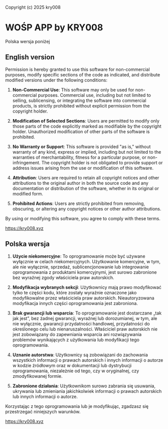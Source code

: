 Copyright (c) 2025 kry008

# WOŚP APP by KRY008

Polska wersja poniżej

## English version
Permission is hereby granted to use this software for non-commercial purposes, modify specific sections of the code as indicated, and distribute modified versions under the following conditions:

1. **Non-Commercial Use**: This software may only be used for non-commercial purposes. Commercial use, including but not limited to selling, sublicensing, or integrating the software into commercial products, is strictly prohibited without explicit permission from the copyright holder.

2. **Modification of Selected Sections**: Users are permitted to modify only those parts of the code explicitly marked as modifiable by the copyright holder. Unauthorized modification of other parts of the software is prohibited.

3. **No Warranty or Support**: This software is provided "as is," without warranty of any kind, express or implied, including but not limited to the warranties of merchantability, fitness for a particular purpose, or non-infringement. The copyright holder is not obligated to provide support or address issues arising from the use or modification of this software.

4. **Attribution**: Users are required to retain all copyright notices and other attributions to the original author in both the source code and any documentation or distribution of the software, whether in its original or modified form.

5. **Prohibited Actions**: Users are strictly prohibited from removing, obscuring, or altering any copyright notices or other author attributions.

By using or modifying this software, you agree to comply with these terms.

https://kry008.xyz

## Polska wersja
1. **Użycie niekomercyjne**: To oprogramowanie może być używane wyłącznie w celach niekomercyjnych. Użytkowanie komercyjne, w tym, ale nie wyłącznie, sprzedaż, sublicencjonowanie lub integrowanie oprogramowania z produktami komercyjnymi, jest surowo zabronione bez wyraźnej zgody właściciela praw autorskich.

2. **Modyfikacja wybranych sekcji**: Użytkownicy mają prawo modyfikować tylko te części kodu, które zostały wyraźnie oznaczone jako modyfikowalne przez właściciela praw autorskich. Nieautoryzowana modyfikacja innych części oprogramowania jest zabroniona.

3. **Brak gwarancji lub wsparcia**: To oprogramowanie jest dostarczane „tak jak jest”, bez żadnej gwarancji, wyraźnej lub dorozumianej, w tym, ale nie wyłącznie, gwarancji przydatności handlowej, przydatności do określonego celu lub nienaruszalności. Właściciel praw autorskich nie jest zobowiązany do zapewniania wsparcia ani rozwiązywania problemów wynikających z użytkowania lub modyfikacji tego oprogramowania.

4. **Uznanie autorstwa**: Użytkownicy są zobowiązani do zachowania wszystkich informacji o prawach autorskich i innych informacji o autorze w kodzie źródłowym oraz w dokumentacji lub dystrybucji oprogramowania, niezależnie od tego, czy w oryginalnej, czy zmodyfikowanej formie.

5. **Zabronione działania**: Użytkownikom surowo zabrania się usuwania, ukrywania lub zmieniania jakichkolwiek informacji o prawach autorskich lub innych informacji o autorze.

Korzystając z tego oprogramowania lub je modyfikując, zgadzasz się przestrzegać niniejszych warunków.

https://kry008.xyz